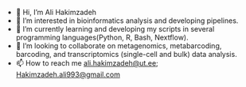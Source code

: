- 👋 Hi, I’m Ali Hakimzadeh
- 👀 I’m interested in bioinformatics analysis and developing pipelines.
- 🌱 I’m currently learning and developing my scripts in several programming languages(Python, R, Bash, Nextflow). 
- 💞️ I’m looking to collaborate on metagenomics, metabarcoding, barcoding, and transcriptomics (single-cell and bulk) data analysis.
- 📫 How to reach me 
ali.hakimzadeh@ut.ee; Hakimzadeh.ali993@gmail.com

<!---
alihkz94/alihkz94 is a ✨ special ✨ repository because its `README.md` (this file) appears on your GitHub profile.
You can click the Preview link to take a look at your changes.
--->
